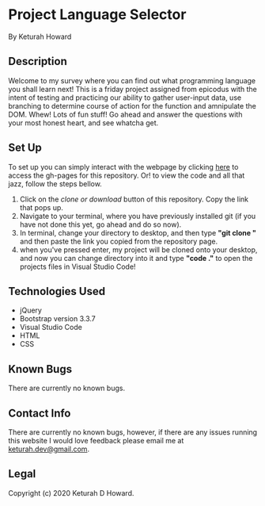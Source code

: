 # Project Language Selector
By Keturah Howard

## Description
  Welcome to my survey where you can find out what programming language you shall learn next! This is a friday project assigned from epicodus with the intent of testing and practicing our ability to gather user-input data, use branching to determine course of action for the function and amnipulate the DOM. Whew! Lots of fun stuff! Go ahead and answer the questions with your most honest heart, and see whatcha get.
## Set Up 
  To set up you can simply interact with the webpage by clicking [here](dhfld) to access the gh-pages for this repository. Or! to view the code and all that jazz, follow the steps bellow. 
  1. Click on the *clone or download* button of this repository. Copy the link that pops up.
  2. Navigate to your terminal, where you have previously installed git (if you have not done this yet, go ahead and do so now).
  3. In terminal, change your directory to desktop, and then type **"git clone "** and then paste the link you copied from the repository page.
  4. when you've pressed enter, my project will be cloned onto your desktop, and now you can change directory into it and type **"code ."** to open the projects files in Visual Studio Code!
## Technologies Used
* jQuery
* Bootstrap version 3.3.7
* Visual Studio Code
* HTML
* CSS

## Known Bugs
There are currently no known bugs.

## Contact Info 
There are currently no known bugs, however, if there are any issues running this website I would love feedback please email me at keturah.dev@gmail.com.

## Legal

Copyright (c) 2020 Keturah D Howard.